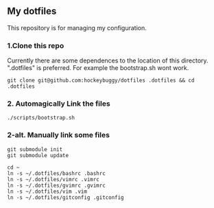 ## My dotfiles

This repository is for managing my configuration.

### 1.Clone this repo

Currently there are some dependences to the location of this directory.
".dotfiles" is preferred. For example the bootstrap.sh wont work.

    git clone git@github.com:hockeybuggy/dotfiles .dotfiles && cd .dotfiles

### 2. Automagically Link the files

    ./scripts/bootstrap.sh

### 2-alt. Manually link some files

    git submodule init
    git submodule update

    cd ~
    ln -s ~/.dotfiles/bashrc .bashrc
    ln -s ~/.dotfiles/vimrc .vimrc
    ln -s ~/.dotfiles/gvimrc .gvimrc
    ln -s ~/.dotfiles/vim .vim
    ln -s ~/.dotfiles/gitconfig .gitconfig

